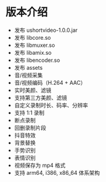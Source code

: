 # 版本介绍



  -  发布 ushortvideo-1.0.0.jar
  -  发布 libcore.so
  -  发布 libmuxer.so
  -  发布 libamix.so
  -  发布 libencoder.so
  -  发布 assets
  -  音/视频采集
  -  音/视频编码（H.264 + AAC）
  -  实时美颜、滤镜
  -  支持第三方美颜、滤镜
  -  自定义录制时长、码率、分辨率
  -  支持 1:1 录制
  -  断点录制
  -  回删录制片段
  -  抖音特效
  -  背景替换
  -  手势识别
  -  表情识别
  -  视频保存为 mp4 格式
  -  支持 arm64, i386, x86\_64 体系架构

